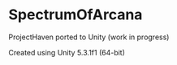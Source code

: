 # SpectrumOfArcana
ProjectHaven ported to Unity (work in progress)

Created using Unity 5.3.1f1 (64-bit)
